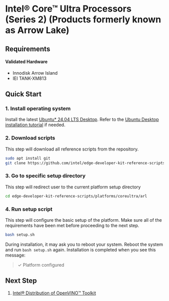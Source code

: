 # Intel® Core™ Ultra Processors (Series 2) (Products formerly known as Arrow Lake)

## Requirements

#### Validated Hardware
- Innodisk Arrow Island
- IEI TANK-XM813

## Quick Start

### 1. Install operating system

Install the latest [Ubuntu* 24.04 LTS Desktop](https://releases.ubuntu.com/noble/). Refer to the [Ubuntu Desktop installation tutorial](https://ubuntu.com/tutorials/install-ubuntu-desktop) if needed.

### 2. Download scripts

This step will download all reference scripts from the repository.

```bash
sudo apt install git
git clone https://github.com/intel/edge-developer-kit-reference-scripts
```

### 3. Go to specific setup directory

This step will redirect user to the current platform setup directory

```bash
cd edge-developer-kit-reference-scripts/platforms/coreultra/arl
```

### 4. Run setup script

This step will configure the basic setup of the platform. Make sure all of the requirements have been met before proceeding to the next step.

```bash
bash setup.sh
```
During installation, it may ask you to reboot your system. Reboot the system and run `bash setup.sh` again. Installation is completed when you see this message:
> ✓ Platform configured

## Next Step
1. [Intel® Distribution of OpenVINO™ Toolkit](./usecases/openvino/README.md)